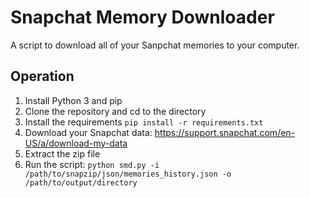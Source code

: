 # Snapchat Memory Downloader

A script to download all of your Sanpchat memories to your computer.

## Operation
1. Install Python 3 and pip
2. Clone the repository and cd to the directory
3. Install the requirements `pip install -r requirements.txt`
4. Download your Snapchat data: https://support.snapchat.com/en-US/a/download-my-data
5. Extract the zip file
6. Run the script: `python smd.py -i /path/to/snapzip/json/memories_history.json -o /path/to/output/directory`

